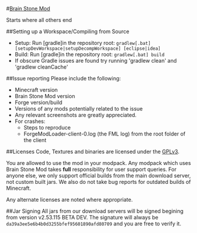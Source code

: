 #[Brain Stone Mod](https://minecraft.curseforge.com/projects/brain-stone-mod)

Starts where all others end

##Setting up a Workspace/Compiling from Source
* Setup: Run [gradle]in the repository root: `gradlew[.bat] [setupDevWorkspace|setupDecompWorkspace] [eclipse|idea]`
* Build: Run [gradle]in the repository root: `gradlew[.bat] build`
* If obscure Gradle issues are found try running 'gradlew clean' and 'gradlew cleanCache'

##Issue reporting
Please include the following:

* Minecraft version
* Brain Stone Mod version
* Forge version/build
* Versions of any mods potentially related to the issue 
* Any relevant screenshots are greatly appreciated.
* For crashes:
	* Steps to reproduce
	* ForgeModLoader-client-0.log (the FML log) from the root folder of the client

##Licenses
Code, Textures and binaries are licensed under the [GPLv3](https://www.gnu.org/licenses/#GPL).

You are allowed to use the mod in your modpack.
Any modpack which uses Brain Stone Mod takes **full** responsibility for user support queries. For anyone else, we only support official builds from the main download server, not custom built jars. We also do not take bug reports for outdated builds of Minecraft.

Any alternate licenses are noted where appropriate.

##Jar Signing
All jars from our download servers will be signed begining from version v2.53.115 BETA DEV. The signature will always be `da39a3ee5e6b4b0d3255bfef95601890afd80709` and you are free to verify it.
